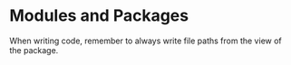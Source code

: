 # Modules and Packages 
When writing code, remember to always write file paths from the view of the package. 